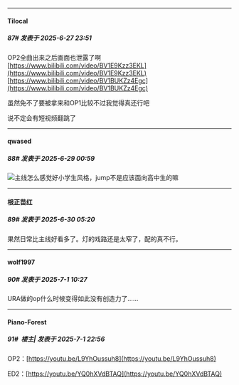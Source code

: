 ﻿
*****

####  Tilocal  
##### 87#       发表于 2025-6-27 23:51

OP2全曲出来之后画面也泄露了啊
[https://www.bilibili.com/video/BV1E9Kzz3EKL](https://www.bilibili.com/video/BV1E9Kzz3EKL)
[https://www.bilibili.com/video/BV1BUKZz4Egc](https://www.bilibili.com/video/BV1BUKZz4Egc)

虽然免不了要被拿来和OP1比较不过我觉得真还行吧

说不定会有短视频翻跳了


*****

####  qwased  
##### 88#       发表于 2025-6-29 00:59

<img src="https://static.stage1st.com/image/smiley/face2017/004.gif" referrerpolicy="no-referrer">主线怎么感觉好小学生风格，jump不是应该面向高中生的嘛


*****

####  根正苗红  
##### 89#       发表于 2025-6-30 05:20

果然日常比主线好看多了。灯的戏路还是太窄了，配的真不行。


*****

####  wolf1997  
##### 90#       发表于 2025-7-1 10:27

URA做的op什么时候变得如此没有创造力了……


*****

####  Piano-Forest  
##### 91#         楼主| 发表于 2025-7-1 22:56

OP2：[https://youtu.be/L9YhOussuh8](https://youtu.be/L9YhOussuh8)

ED2：[https://youtu.be/YQ0hXVdBTAQ](https://youtu.be/YQ0hXVdBTAQ)

